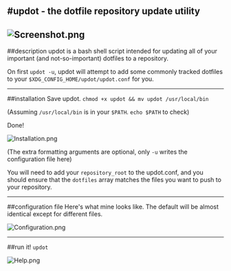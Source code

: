 #updot - the dotfile repository update utility
--------------
![Screenshot.png](http://ompldr.org/vaG50ZA)
--------------
##description
updot is a bash shell script intended for updating all of your important (and not-so-important) dotfiles to a repository.

On first ``updot -u``, updot will attempt to add some commonly tracked dotfiles to your ``$XDG_CONFIG_HOME/updot/updot.conf`` for you.

--------------

##installation
Save updot.  ``chmod +x updot && mv updot /usr/local/bin``

(Assuming ``/usr/local/bin`` is in your ``$PATH``.  ``echo $PATH`` to check) 
  
Done!

![Installation.png](http://ompldr.org/vaG50Ng)

(The extra formatting arguments are optional, only ``-u`` writes the configuration file here)

You will need to add your ``repository_root`` to the updot.conf, and you should ensure that the ``dotfiles`` array matches
the files you want to push to your repository.

--------------

##configuration file
Here's what mine looks like.  The default will be almost identical except for different files.

![Configuration.png](http://ompldr.org/vaG50Zq)

--------------

##run it!
``updot``

![Help.png](http://ompldr.org/vaG50aq)

